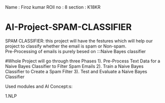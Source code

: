 Name : Firoz kumar
ROll no : 8
section : K18KR

# AI-Project-SPAM-CLASSIFIER
SPAM CLASSIFIER: this project will have the festures which will help our project to classify whether the email is spam or Non-spam.  
Pre-Processing of emails is purely besed on :::Naive Bayes classifier


#Whole Project will go through three Phases 
1). Pre-Process Text Data for a Naive
Bayes Classifier to Filter Spam Emails
2). Train a Naive Bayes Classifier to Create
a Spam Filter
3). Test and Evaluate a Naive Bayes
Classifier


Used modules and AI Concept:s:

1.NLP
